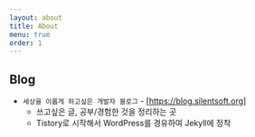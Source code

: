 ```yaml
---
layout: about
title: About
menu: true
order: 1
---
```


## Blog
* `세상을 이롭게 하고싶은 개발자 블로그` - [https://blog.silentsoft.org]
  - 쓰고싶은 글, 공부/경험한 것을 정리하는 곳
  - Tistory로 시작해서 WordPress를 경유하여 Jekyll에 정착

[https://blog.silentsoft.org]: #